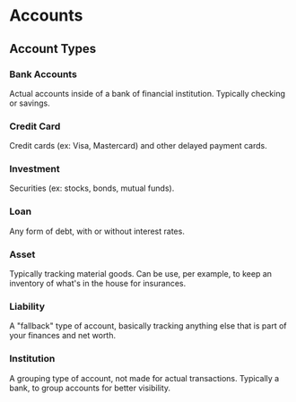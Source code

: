# Accounts

## Account Types

### Bank Accounts
Actual accounts inside of a bank of financial institution. Typically checking or savings.

### Credit Card
Credit cards (ex: Visa, Mastercard) and other delayed payment cards.

### Investment
Securities (ex: stocks, bonds, mutual funds).

### Loan
Any form of debt, with or without interest rates.

### Asset
Typically tracking material goods. Can be use, per example, to keep an inventory of what's in the
house for insurances.

### Liability
A "fallback" type of account, basically tracking anything else that is part of your finances and
net worth.

### Institution
A grouping type of account, not made for actual transactions. Typically a bank, to group accounts
for better visibility.
